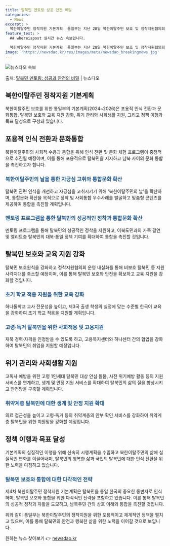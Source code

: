 ```yaml
---
title: 탈북민 멘토링 성공 안전 비밀
categories:
  - News
excerpt: >
  북한이탈주민 정착지원 기본계획  통일부는 지난 28일 북한이탈주민 보호 및 정착지원협의회를 열어 통일과 통합…
feature_text: >
  ## whereispost 실시간 뉴스 속보입니다.

  북한이탈주민 정착지원 기본계획  통일부는 지난 28일 북한이탈주민 보호 및 정착지원협의회를 열어 통일과 통합…
image: 'https://newsdao.kr/res/images/meta/newsdao_breakingnews.jpg'
---
```


![뉴스다오 속보](https://newsdao.kr/res/images/meta/newsdao_breakingnews.jpg)

<p>출처: <a href="https://newsdao.kr/3978" rel="dofollow">탈북민 멘토링: 성공과 안전의 비밀</a> | 뉴스다오</p>

<h2 data-ke-size="size26">북한이탈주민 정착지원 기본계획</h2>
북한이탈주민 보호를 위한 통일부의 기본계획(2024~2026)은 포용적 인식 전환과 문화통합, 탈북민 보호와 교육 지원 강화, 위기 관리와 사회생활 지원, 그리고 정책 이행과 목표 달성으로 구성돼 있습니다.

<h2 data-ke-size="size24">포용적 인식 전환과 문화통합</h2>
<p data-ke-size="size16">북한이탈주민의 사회적 수용과 통합을 위해 인식 전환 및 문화 체험 프로그램이 중점적으로 추진될 예정이며, 이를 통해 포용적으로 탈북민을 지지하고 남북 사이의 문화 통합을 촉진하고자 합니다.</p>

<h3><b><span style="color: #1a5490;">북한이탈주민의 날을 통한 자긍심 고취와 통합문화 확산</span></b></h3>
<p data-ke-size="size16">탈북민 관련 인식을 개선하고 자긍심을 고취시키기 위해 '북한이탈주민의 날'을 확산하며, 통합문화 확산을 목적으로 정착 및 사회통합 우수사례를 발굴하고 맞춤형 콘텐츠를 제공하여 통합을 촉진할 계획입니다.</p>

<h3><b><span style="color: #1a5490;">멘토링 프로그램을 통한 탈북민의 성공적인 정착과 통합문화 확산</span></b></h3>
<p data-ke-size="size16">멘토링 프로그램을 통해 탈북민의 성공적인 정착을 지원하고, 이북도민과의 가족 결연 및 엘리트층 탈북민의 대북·통일 정책 기여를 확대하여 통합을 촉진할 것입니다.</p>

<h2 data-ke-size="size24">탈북민 보호와 교육 지원 강화</h2>
<p data-ke-size="size16">탈북민 보호원칙을 강화하고 정착지원협의회 운영 내실화를 통해 비보호 탈북민 등 지원 사각지대를 축소할 예정이며, 이를 통해 탈북민 보호와 안전을 확보하고 교육 지원을 강화할 것입니다.</p>

<h3><b><span style="color: #1a5490;">초기 학교 적응 지원을 위한 교육 강화</span></b></h3>
<p data-ke-size="size16">하나둘학교 교사 전문성을 높이고, 제3국 출생 학생의 실정에 맞는 수준별 한국어 교육을 강화하여 초기 학교 적응을 지원할 계획입니다.</p>

<h3><b><span style="color: #1a5490;">고령·독거 탈북민을 위한 사회적응 및 고용지원</span></b></h3>
<p data-ke-size="size16">재북 경력·자격을 인정받을 수 있도록 하고, 고용복지센터와 하나센터 간의 협업을 강화하여 탈북민의 취업을 지원할 예정입니다.</p>

<h2 data-ke-size="size24">위기 관리와 사회생활 지원</h2>
<p data-ke-size="size16">고독사 예방을 위한 고령 1인세대 탈북민 대상 안심 돌봄, 사전 위기예방 활동 등의 지원서비스를 연계하고, 생계 및 안정 지원 서비스를 확대하여 탈북민의 삶의 질을 향상시키고 안전망을 구축할 계획입니다.</p>

<h3><b><span style="color: #1a5490;">취약계층 탈북민에 대한 생계 및 안정 지원 확대</span></b></h3>
<p data-ke-size="size16">의료 접근성을 높이고 고령·독거 등의 취약계층의 안부 확인 서비스를 강화하여 취약계층 탈북민을 위한 지원망을 강화할 예정입니다.</p>

<h2 data-ke-size="size24">정책 이행과 목표 달성</h2>
<p data-ke-size="size16">기본계획의 실질적인 이행을 위해 신속히 시행계획을 수립하고 북한이탈주민의 삶에 실질적인 변화를 이끌어내며, 탈북민의 행복한 삶과 국민의 탈북민에 대한 인식 전환을 위한 노력을 다짐하고 있습니다.</p>

<h3><b><span style="color: #1a5490;">탈북민 보호와 통합에 대한 다각적인 전략</span></b></h3>
<p data-ke-size="size16">제4차 북한이탈주민 정착지원 기본계획은 탈북민을 통일 한국의 중요한 동반자로 인식하며, 탈북민 보호와 통합을 위한 다각적인 전략을 포함하고 있습니다. 이를 통해 탈북민의 성공적 정착과 자활을 도모하고, 남북주민 간의 상호 이해와 통합을 촉진할 것입니다.</p>

위와 같이 통일부는 북한이탈주민의 정착지원을 위한 포용적이고 체계적인 정책을 펼치고 있으며, 이를 통해 탈북민의 안전과 행복한 삶을 위한 노력을 이어갈 것으로 보입니다. 

원하는 뉴스 찾아보기 👉 <a href="https://newsdao.kr" rel="dofollow">newsdao.kr</a>


